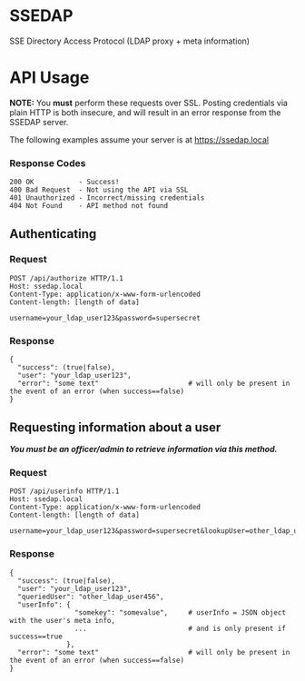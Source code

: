 # SSEDAP

SSE Directory Access Protocol (LDAP proxy + meta information)

# API Usage

**NOTE:** You **must** perform these requests over SSL. Posting credentials 
via plain HTTP is both insecure, and will result in an error response from 
the SSEDAP server.

The following examples assume your server is at https://ssedap.local

### Response Codes

```
200 OK           - Success!
400 Bad Request  - Not using the API via SSL
401 Unauthorized - Incorrect/missing credentials
404 Not Found    - API method not found
```

## Authenticating

### Request

```
POST /api/authorize HTTP/1.1
Host: ssedap.local
Content-Type: application/x-www-form-urlencoded
Content-length: [length of data]

username=your_ldap_user123&password=supersecret
```

### Response

```
{
  "success": (true|false),
  "user": "your_ldap_user123",
  "error": "some text"                      # will only be present in the event of an error (when success==false)
}
```

## Requesting information about a user

**_You must be an officer/admin to retrieve information via this method._**

### Request

```
POST /api/userinfo HTTP/1.1
Host: ssedap.local
Content-Type: application/x-www-form-urlencoded
Content-length: [length of data]

username=your_ldap_user123&password=supersecret&lookupUser=other_ldap_user456
```

### Response

```
{
  "success": (true|false),
  "user": "your_ldap_user123",
  "queriedUser": "other_ldap_user456",
  "userInfo": {
                "somekey": "somevalue",     # userInfo = JSON object with the user's meta info,
                ...                         # and is only present if success==true
              },
  "error": "some text"                      # will only be present in the event of an error (when success==false)
}
```


